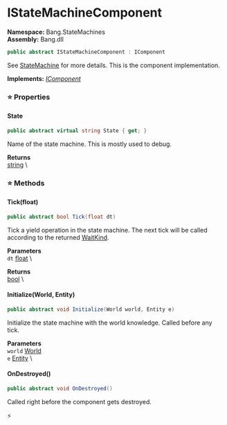 # IStateMachineComponent

**Namespace:** Bang.StateMachines \
**Assembly:** Bang.dll

```csharp
public abstract IStateMachineComponent : IComponent
```

See [StateMachine](/Bang/StateMachines/StateMachine.html) for more details. This is the component implementation.

**Implements:** _[IComponent](/Bang/Components/IComponent.html)_

### ⭐ Properties
#### State
```csharp
public abstract virtual string State { get; }
```

Name of the state machine. This is mostly used to debug.

**Returns** \
[string](https://learn.microsoft.com/en-us/dotnet/api/System.String?view=net-7.0) \
### ⭐ Methods
#### Tick(float)
```csharp
public abstract bool Tick(float dt)
```

Tick a yield operation in the state machine. The next tick will be called according to the returned [WaitKind](/Bang/StateMachines/WaitKind.html).

**Parameters** \
`dt` [float](https://learn.microsoft.com/en-us/dotnet/api/System.Single?view=net-7.0) \

**Returns** \
[bool](https://learn.microsoft.com/en-us/dotnet/api/System.Boolean?view=net-7.0) \

#### Initialize(World, Entity)
```csharp
public abstract void Initialize(World world, Entity e)
```

Initialize the state machine with the world knowledge. Called before any tick.

**Parameters** \
`world` [World](/Bang/World.html) \
`e` [Entity](/Bang/Entities/Entity.html) \

#### OnDestroyed()
```csharp
public abstract void OnDestroyed()
```

Called right before the component gets destroyed.



⚡